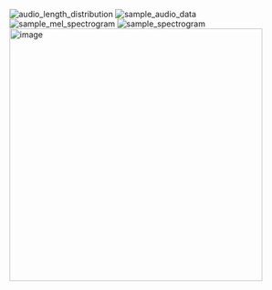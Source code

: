 ![audio_length_distribution](https://github.com/user-attachments/assets/e54e7e80-bc4e-4926-8b48-f0f48cd27bb6)
![sample_audio_data](https://github.com/user-attachments/assets/b80df697-e9f6-4d1c-91f6-d8fd5efa6aae)
![sample_mel_spectrogram](https://github.com/user-attachments/assets/843b2a8f-f992-499c-8033-b335cb7cf26c)
![sample_spectrogram](https://github.com/user-attachments/assets/fad8c752-9400-4d98-a3fa-e16c514aed34)
<img width="443" alt="image" src="https://github.com/user-attachments/assets/f9e259ec-2c30-4cae-b5d6-caf30b325520">
